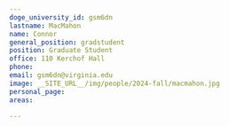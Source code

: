 ```yaml
---
doge_university_id: gsm6dn
lastname: MacMahon
name: Connor
general_position: gradstudent
position: Graduate Student
office: 110 Kerchof Hall
phone: 
email: gsm6dn@virginia.edu
image: __SITE_URL__/img/people/2024-fall/macmahon.jpg
personal_page:
areas:
  
---
```

